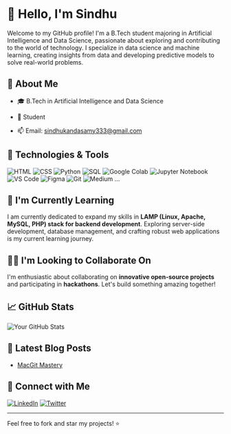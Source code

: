 
# 👋 Hello, I'm Sindhu

Welcome to my GitHub profile! I'm a B.Tech student majoring in Artificial Intelligence and Data Science, passionate about exploring and contributing to the world of technology. I specialize in data science and machine learning, creating insights from data and developing predictive models to solve real-world problems.

## 🚀 About Me

- 🎓 B.Tech in Artificial Intelligence and Data Science

- 💼 Student

- 📫 Email: sindhukandasamy333@gmail.com

## 🔧 Technologies & Tools

![HTML](https://img.shields.io/badge/HTML5-E34F26?style=flat&logo=html5&logoColor=white)
![CSS](https://img.shields.io/badge/CSS3-1572B6?style=flat&logo=css3&logoColor=white)
![Python](https://img.shields.io/badge/Python-3776AB?style=flat&logo=python&logoColor=white)
![SQL](https://img.shields.io/badge/SQL-4479A1?style=flat&logo=postgresql&logoColor=white)
![Google Colab](https://img.shields.io/badge/Google_Colab-F9AB00?style=flat&logo=googlecolab&logoColor=white)
![Jupyter Notebook](https://img.shields.io/badge/Jupyter-Notebook-F37626?style=flat&logo=jupyter&logoColor=white)
![VS Code](https://img.shields.io/badge/VS_Code-007ACC?style=flat&logo=visualstudiocode&logoColor=white)
![Figma](https://img.shields.io/badge/Figma-F24E1E?style=flat&logo=figma&logoColor=white)
![Git](https://img.shields.io/badge/Git-F05032?style=flat&logo=git&logoColor=white)
![Medium](https://img.shields.io/badge/Medium-12100E?style=flat&logo=medium&logoColor=white)
...


## 🌱 I'm Currently Learning

I am currently dedicated to expand my skills in **LAMP (Linux, Apache, MySQL, PHP) stack for backend development**. Exploring server-side development, database management, and crafting robust web applications is my current learning journey.


## 👯‍♀️ I'm Looking to Collaborate On

I'm enthusiastic about collaborating on **innovative open-source projects** and participating in **hackathons**. Let's build something amazing together!

## 📈 GitHub Stats

![Your GitHub Stats](https://github-readme-stats.vercel.app/api?username=yourusername&show_icons=true&hide=contribs,prs)

## 📝 Latest Blog Posts

<!-- BLOG-POST-LIST:START -->
- [MacGit Mastery](https://medium.com/@sindhukandasamy333/macgit-mastery-06d52f5646db)
<!-- BLOG-POST-LIST:END -->

## 🤝 Connect with Me

[![LinkedIn](https://img.shields.io/badge/LinkedIn-0077B5?style=flat&logo=linkedin&logoColor=white)](https://www.linkedin.com/in/sindhu-k-265477226)
[![Twitter](https://img.shields.io/badge/Twitter-1DA1F2?style=flat&logo=twitter&logoColor=white)](https://twitter.com/SindhuK_2003)

---

Feel free to fork and star my projects! ⭐️

<!---
SINDHUK2003/SINDHUK2003 is a ✨ special ✨ repository because its `README.md` (this file) appears on your GitHub profile.
You can click the Preview link to take a look at your changes.
--->



